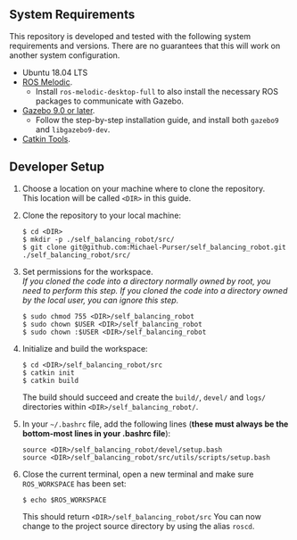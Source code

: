 ## System Requirements

This repository is developed and tested with the following system requirements and versions.
There are no guarantees that this will work on another system configuration.
 - Ubuntu 18.04 LTS
 - [ROS Melodic](https://wiki.ros.org/melodic).
   - Install `ros-melodic-desktop-full` to also install the necessary ROS packages to communicate with Gazebo.
 - [Gazebo 9.0 or later](http://www.gazebosim.org/tutorials?tut=install_ubuntu&cat=install).
   - Follow the step-by-step installation guide, and install both `gazebo9` and `libgazebo9-dev`.
 - [Catkin Tools](https://catkin-tools.readthedocs.io/en/latest/installing.html).


## Developer Setup

1. Choose a location on your machine where to clone the repository.<br>
   This location will be called `<DIR>` in this guide.
   
2. Clone the repository to your local machine:
   ```
   $ cd <DIR>
   $ mkdir -p ./self_balancing_robot/src/
   $ git clone git@github.com:Michael-Purser/self_balancing_robot.git ./self_balancing_robot/src/
   ```

2. Set permissions for the workspace.<br>
   *If you cloned the code into a directory normally owned by root, you need to perform this step. If you cloned the code into a directory owned by the local user, you can ignore this step.*
   ```
   $ sudo chmod 755 <DIR>/self_balancing_robot
   $ sudo chown $USER <DIR>/self_balancing_robot
   $ sudo chown :$USER <DIR>/self_balancing_robot
   ```

3. Initialize and build the workspace:
   ```
   $ cd <DIR>/self_balancing_robot/src
   $ catkin init
   $ catkin build
   ```
   The build should succeed and create the `build/`, `devel/` and `logs/` directories within `<DIR>/self_balancing_robot/`.

4. In your `~/.bashrc` file, add the following lines
   (**these must always be the bottom-most lines in your .bashrc file**):
   ```
   source <DIR>/self_balancing_robot/devel/setup.bash
   source <DIR>/self_balancing_robot/src/utils/scripts/setup.bash
   ```

5. Close the current terminal, open a new terminal and make sure `ROS_WORKSPACE` has been set:
   ```
   $ echo $ROS_WORKSPACE
   ```
   This should return `<DIR>/self_balancing_robot/src`
   You can now change to the project source directory by using the alias `roscd`.

